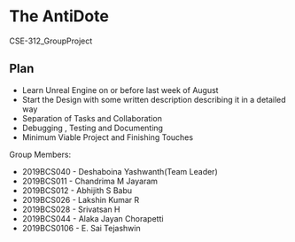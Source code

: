 # The AntiDote
CSE-312_GroupProject

## Plan
 * Learn Unreal Engine on or before last week of August
 * Start the Design with some written description describing it in a detailed way
 * Separation of Tasks and Collaboration
 * Debugging , Testing and Documenting
 * Minimum Viable Project and Finishing Touches

Group Members:
  * 2019BCS040   - Deshaboina Yashwanth(Team Leader)
  * 2019BCS011   - Chandrima M Jayaram
  * 2019BCS012   - Abhijith S Babu
  * 2019BCS026   - Lakshin Kumar R
  * 2019BCS028   - Srivatsan H
  * 2019BCS044   - Alaka Jayan Chorapetti
  * 2019BCS0106  - E. Sai Tejashwin

